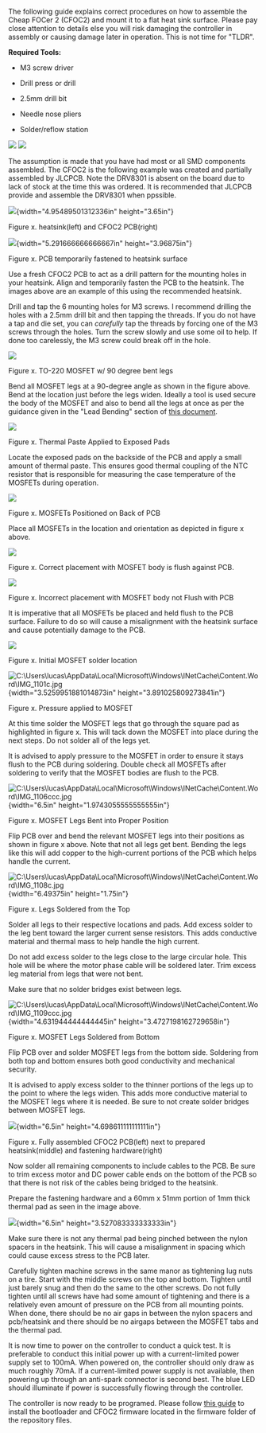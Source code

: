 The following guide explains correct procedures on how to assemble the
Cheap FOCer 2 (CFOC2) and mount it to a flat heat sink surface. Please
pay close attention to details else you will risk damaging the
controller in assembly or causing damage later in operation. This is not
time for "TLDR".

**Required Tools:**

-   M3 screw driver

-   Drill press or drill

-   2.5mm drill bit

-   Needle nose pliers

-   Solder/reflow station

![](./images/image1.jpeg) ![](./images/image2.jpeg)

The assumption is made that you have had most or all SMD components
assembled. The CFOC2 is the following example was created and partially
assembled by JLCPCB. Note the DRV8301 is absent on the board due to lack
of stock at the time this was ordered. It is recommended that JLCPCB
provide and assemble the DRV8301 when ppssible.

![](./images/image3.jpeg){width="4.95489501312336in" height="3.65in"}

Figure x. heatsink(left) and CFOC2 PCB(right)

![](./images/image4.jpeg){width="5.291666666666667in"
height="3.96875in"}

Figure x. PCB temporarily fastened to heatsink surface

Use a fresh CFOC2 PCB to act as a drill pattern for the mounting holes
in your heatsink. Align and temporarily fasten the PCB to the heatsink.
The images above are an example of this using the recommended heatsink.

Drill and tap the 6 mounting holes for M3 screws. I recommend drilling
the holes with a 2.5mm drill bit and then tapping the threads. If you do
not have a tap and die set, you can *carefully* tap the threads by
forcing one of the M3 screws through the holes. Turn the screw slowly
and use some oil to help. If done too carelessly, the M3 screw could
break off in the hole.

![](./images/image5.jpeg)

Figure x. TO-220 MOSFET w/ 90 degree bent legs

Bend all MOSFET legs at a 90-degree angle as shown in the figure above.
Bend at the location just before the legs widen. Ideally a tool is used
secure the body of the MOSFET and also to bend all the legs at once as
per the guidance given in the "Lead Bending" section of [this
document](http://www.aosmd.com/res/application_notes/package/AN101_TO220_Guidelines.pdf).

![](./images/image6.jpeg)

Figure x. Thermal Paste Applied to Exposed Pads

Locate the exposed pads on the backside of the PCB and apply a small
amount of thermal paste. This ensures good thermal coupling of the NTC
resistor that is responsible for measuring the case temperature of the
MOSFETs during operation.

![](./images/image7.jpeg)

Figure x. MOSFETs Positioned on Back of PCB

Place all MOSFETs in the location and orientation as depicted in figure
x above.

![](./images/image8.jpeg)

Figure x. Correct placement with MOSFET body is flush against PCB.

![](./images/image9.jpeg)

Figure x. Incorrect placement with MOSFET body not Flush with PCB

It is imperative that all MOSFETs be placed and held flush to the PCB
surface. Failure to do so will cause a misalignment with the heatsink
surface and cause potentially damage to the PCB.

![](./images/image10.jpeg)

Figure x. Initial MOSFET solder location

![C:\\Users\\lucas\\AppData\\Local\\Microsoft\\Windows\\INetCache\\Content.Word\\IMG\_1101c.jpg](./images/image11.jpeg){width="3.5259951881014873in"
height="3.891025809273841in"}

Figure x. Pressure applied to MOSFET

At this time solder the MOSFET legs that go through the square pad as
highlighted in figure x. This will tack down the MOSFET into place
during the next steps. Do not solder all of the legs yet.

It is advised to apply pressure to the MOSFET in order to ensure it
stays flush to the PCB during soldering. Double check all MOSFETs after
soldering to verify that the MOSFET bodies are flush to the PCB.

![C:\\Users\\lucas\\AppData\\Local\\Microsoft\\Windows\\INetCache\\Content.Word\\IMG\_1106ccc.jpg](./images/image12.jpeg){width="6.5in"
height="1.9743055555555555in"}

Figure x. MOSFET Legs Bent into Proper Position

Flip PCB over and bend the relevant MOSFET legs into their positions as
shown in figure x above. Note that not all legs get bent. Bending the
legs like this will add copper to the high-current portions of the PCB
which helps handle the current.

![C:\\Users\\lucas\\AppData\\Local\\Microsoft\\Windows\\INetCache\\Content.Word\\IMG\_1108c.jpg](./images/image13.jpeg){width="6.49375in"
height="1.75in"}

Figure x. Legs Soldered from the Top

Solder all legs to their respective locations and pads. Add excess
solder to the leg bent toward the larger current sense resistors. This
adds conductive material and thermal mass to help handle the high
current.

Do not add excess solder to the legs close to the large circular hole.
This hole will be where the motor phase cable will be soldered later.
Trim excess leg material from legs that were not bent.

Make sure that no solder bridges exist between legs.

![C:\\Users\\lucas\\AppData\\Local\\Microsoft\\Windows\\INetCache\\Content.Word\\IMG\_1109ccc.jpg](./images/image14.jpeg){width="4.631944444444445in"
height="3.4727198162729658in"}

Figure x. MOSFET Legs Soldered from Bottom

Flip PCB over and solder MOSFET legs from the bottom side. Soldering
from both top and bottom ensures both good conductivity and mechanical
security.

It is advised to apply excess solder to the thinner portions of the legs
up to the point to where the legs widen. This adds more conductive
material to the MOSFET legs where it is needed. Be sure to not create
solder bridges between MOSFET legs.

![](./images/image15.jpeg){width="6.5in" height="4.698611111111111in"}

Figure x. Fully assembled CFOC2 PCB(left) next to prepared
heatsink(middle) and fastening hardware(right)

Now solder all remaining components to include cables to the PCB. Be
sure to trim excess motor and DC power cable ends on the bottom of the
PCB so that there is not risk of the cables being bridged to the
heatsink.

Prepare the fastening hardware and a 60mm x 51mm portion of 1mm thick
thermal pad as seen in the image above.

![](./images/image16.jpeg){width="6.5in" height="3.527083333333333in"}

Make sure there is not any thermal pad being pinched between the nylon
spacers in the heatsink. This will cause a misalignment in spacing which
could cause excess stress to the PCB later.

Carefully tighten machine screws in the same manor as tightening lug
nuts on a tire. Start with the middle screws on the top and bottom.
Tighten until just barely snug and then do the same to the other screws.
Do not fully tighten until all screws have had some amount of tightening
and there is a relatively even amount of pressure on the PCB from all
mounting points. When done, there should be no air gaps in between the
nylon spacers and pcb/heatsink and there should be no airgaps between
the MOSFET tabs and the thermal pad.

It is now time to power on the controller to conduct a quick test. It is
preferable to conduct this initial power up with a current-limited power
supply set to 100mA. When powered on, the controller should only draw as
much roughly 70mA. If a current-limited power supply is not available,
then powering up through an anti-spark connector is second best. The
blue LED should illuminate if power is successfully flowing through the
controller.

The controller is now ready to be programed. Please follow [this
guide](https://electric-skateboard.builders/t/vesc-boot-loader-installation-tutorial/32103?source_topic_id=52813)
to install the bootloader and CFOC2 firmware located in the firmware
folder of the repository files.
